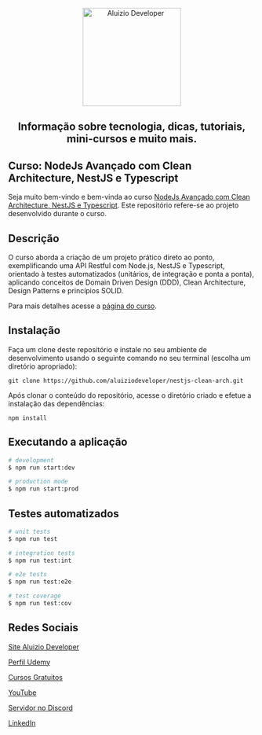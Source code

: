 <p align="center">
  <a href="https://aluiziodeveloper.com.br/">
    <img alt="Aluizio Developer" src="https://aluiziodeveloper.com.br/assets/img/icon.png" width="200" />
  </a>
</p>
<h2 align="center">
Informação sobre tecnologia, dicas, tutoriais, mini-cursos e muito mais.
</h2>

## Curso: NodeJs Avançado com Clean Architecture, NestJS e Typescript

Seja muito bem-vindo e bem-vinda ao curso [NodeJs Avançado com Clean Architecture, NestJS e Typescript](https://www.udemy.com/course/nodejs-avancado-com-clean-architecture-nestjs-typescript/?referralCode=A5171B9985865DF65942). Este repositório refere-se ao projeto desenvolvido durante o curso.

## Descrição

O curso aborda a criação de um projeto prático direto ao ponto, exemplificando uma API Restful com Node.js, NestJS e Typescript, orientado à testes automatizados (unitários, de integração e ponta a ponta), aplicando conceitos de Domain Driven Design (DDD), Clean Architecture, Design Patterns e princípios SOLID.

Para mais detalhes acesse a [página do curso](https://www.udemy.com/course/nodejs-avancado-com-clean-architecture-nestjs-typescript/?referralCode=A5171B9985865DF65942).

## Instalação

Faça um clone deste repositório e instale no seu ambiente de desenvolvimento usando o seguinte comando no seu terminal (escolha um diretório apropriado):

```shell
git clone https://github.com/aluiziodeveloper/nestjs-clean-arch.git
```

Após clonar o conteúdo do repositório, acesse o diretório criado e efetue a instalação das dependências:

```shell
npm install
```

## Executando a aplicação

```bash
# development
$ npm run start:dev

# production mode
$ npm run start:prod
```

## Testes automatizados

```bash
# unit tests
$ npm run test

# integration tests
$ npm run test:int

# e2e tests
$ npm run test:e2e

# test coverage
$ npm run test:cov
```

## Redes Sociais

[Site Aluizio Developer](https://aluiziodeveloper.com.br)

[Perfil Udemy](https://www.udemy.com/user/jorge-aluizio-alves-de-souza/)

[Cursos Gratuitos](https://letsgoahead.com.br/)

[YouTube](https://www.youtube.com/jorgealuizio)

[Servidor no Discord](https://discord.gg/3J87BMz5fD)

[LinkedIn](https://www.linkedin.com/in/jorgealuizio/)

